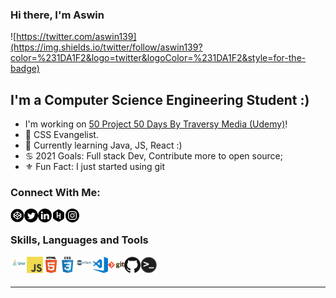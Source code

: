### Hi there, I'm Aswin

![https://twitter.com/aswin139](https://img.shields.io/twitter/follow/aswin139?color=%231DA1F2&logo=twitter&logoColor=%231DA1F2&style=for-the-badge)

## I'm a Computer Science Engineering Student :)
- I'm working on [50 Project 50 Days By Traversy Media (Udemy)][website]!
- 🤗 CSS Evangelist.
- 🤚 Currently learning Java, JS, React :)
- ♋️ 2021 Goals: Full stack Dev, Contribute more to open source;
- ⚜️ Fun Fact: I just started using git 

### Connect With Me:

[<img align="left" alt="aswin13" width="22px" src="codepen.png"/>][CodePen]
[<img align="left" alt="photreo" width="22px" src="twitter.png"/>][Twitter]
[<img align="left" alt="aswin" width="22px" src="link.png"/>][LinkEdin]
[<img align="left" alt="aswin" width="22px" src="hacker.png"/>][HackerRank]
[<img align="left" alt="aswin" width="22px" src="instagram.png"/>][Instagram]
<br />

### Skills, Languages and Tools

[<img align="left" alt="Java" width="26px" src="java.png" />][JAVA]
[<img align="left" alt="JavaScript" width="26px" src="js.png" />][Javascript]
[<img align="left" alt="HTML5" width="26px" src="html.png" />][HTML]
[<img align="left" alt="CSS3" width="26px" src="css.png" />][CSS]
[<img align="left" alt="Eclipse" width="26px" src="ecl.png" />][ecl]
[<img align="left" alt="Visual Studio Code" width="26px" src="vsc.png" />][vsc]
[<img align="left" alt="Git" width="26px" src="git.png" />][git]
[<img align="left" alt="GitHub" width="26px" src="github.png" />][github]
[<img align="left" alt="Terminal" width="26px" src="term.png" />][term]
<br />
<br />

---

[website]: https://www.udemy.com/course/50-projects-50-days/{:target="_blank"}
[CodePen]:https://codepen.io/aswinap13{:target="_blank"}
[Twitter]: https://twitter.com/aswin139{:target="_blank"}
[LinkEdin]: https://www.linkedin.com/in/aswin-a-p/{:target="_blank"}
[HackerRank]: https://www.hackerrank.com/aswinap10{:target="_blank"}
[Instagram]: https://www.instagram.com/a.s__w.i.n/{:target="_blank"}
[JAVA]:https://www.java.com/{:target="_blank"}
[Javascript]:https://www.javascript.com/{:target="_blank"}
[HTML]:https://html.com/{:target="_blank"}
[CSS]:https://developer.mozilla.org/en-US/docs/Web/CSS{:target="_blank"}
[ecl]:https://www.eclipse.org/{:target="_blank"}
[vsc]:https://code.visualstudio.com/{:target="_blank"}
[git]:https://git-scm.com/{:target="_blank"}
[github]:https://github.com/{:target="_blank"}
[term]:https://www.microsoft.com/en-us/p/windows-terminal/9n0dx20hk701{:target="_blank"}
